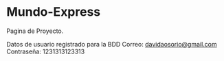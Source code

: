 # Mundo-Express
Pagina de Proyecto.

Datos de usuario registrado para la BDD
Correo:
davidaosorio@gmail.com
Contraseña:
1231313123313